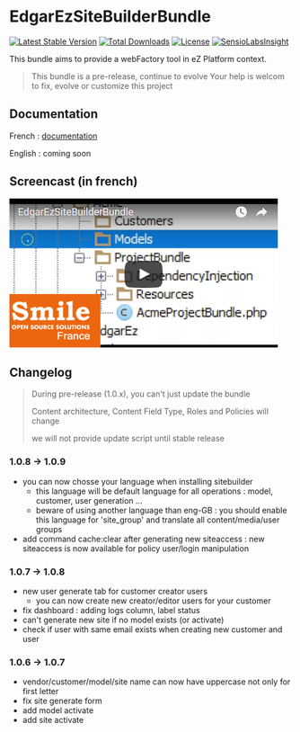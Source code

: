 # EdgarEzSiteBuilderBundle

[![Latest Stable Version](https://poser.pugx.org/edgarez/sitebuilderbundle/v/stable)](https://packagist.org/packages/edgarez/sitebuilderbundle) 
[![Total Downloads](https://poser.pugx.org/edgarez/sitebuilderbundle/downloads)](https://packagist.org/packages/edgarez/sitebuilderbundle)
[![License](https://poser.pugx.org/edgarez/sitebuilderbundle/license)](https://packagist.org/packages/edgarez/sitebuilderbundle)
[![SensioLabsInsight](https://insight.sensiolabs.com/projects/6f66ce27-9b99-411c-a52b-d3fcc715684e/mini.png)](https://insight.sensiolabs.com/projects/6f66ce27-9b99-411c-a52b-d3fcc715684e)

This bundle aims to provide a webFactory tool in eZ Platform context.

> This bundle is a pre-release, continue to evolve
> Your help is welcom to fix, evolve or customize this project

## Documentation

French : [documentation](Resources/doc/fr/README.md)

English : coming soon
 
## Screencast (in french)

[![Screencast](/Resources/doc/images/screencast.png)](https://youtu.be/dh_zID7Lcss "Screencast")

## Changelog

> During pre-release (1.0.x), you can't just update the bundle
>
> Content architecture, Content Field Type, Roles and Policies will change
>
> we will not provide update script until stable release

### 1.0.8 -> 1.0.9

* you can now chosse your language when installing sitebuilder
  * this language will be default language for all operations : model, customer, user generation ...
  * beware of using another language than eng-GB : you should enable this language for 'site_group' and translate all content/media/user groups
* add command cache:clear after generating new siteaccess : new siteaccess is now available for policy user/login manipulation

### 1.0.7 -> 1.0.8

* new user generate tab for customer creator users
  * you can now create new creator/editor users for your customer
* fix dashboard : adding logs column, label status
* can't generate new site if no model exists (or activate)
* check if user with same email exists when creating new customer and user

### 1.0.6 -> 1.0.7

* vendor/customer/model/site name can now have uppercase not only for first letter
* fix site generate form
* add model activate
* add site activate

